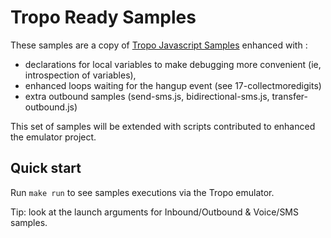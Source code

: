 # Tropo Ready Samples

These samples are a copy of [Tropo Javascript Samples](https://github.com/tropo/tropo-samples/tree/master/javascript)
enhanced with :
- declarations for local variables to make debugging more convenient (ie, introspection of variables),
- enhanced loops waiting for the hangup event (see 17-collectmoredigits)
- extra outbound samples (send-sms.js, bidirectional-sms.js, transfer-outbound.js)

This set of samples will be extended with scripts contributed to enhanced the emulator project.

## Quick start

Run `make run` to see samples executions via the Tropo emulator.

Tip: look at the launch arguments for Inbound/Outbound & Voice/SMS samples.


